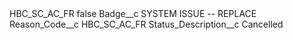 <?xml version="1.0" encoding="UTF-8"?>
<CustomMetadata xmlns="http://soap.sforce.com/2006/04/metadata" xmlns:xsi="http://www.w3.org/2001/XMLSchema-instance" xmlns:xsd="http://www.w3.org/2001/XMLSchema">
    <label>HBC_SC_AC_FR</label>
    <protected>false</protected>
    <values>
        <field>Badge__c</field>
        <value xsi:type="xsd:string">SYSTEM ISSUE -- REPLACE</value>
    </values>
    <values>
        <field>Reason_Code__c</field>
        <value xsi:type="xsd:string">HBC_SC_AC_FR</value>
    </values>
    <values>
        <field>Status_Description__c</field>
        <value xsi:type="xsd:string">Cancelled</value>
    </values>
</CustomMetadata>
